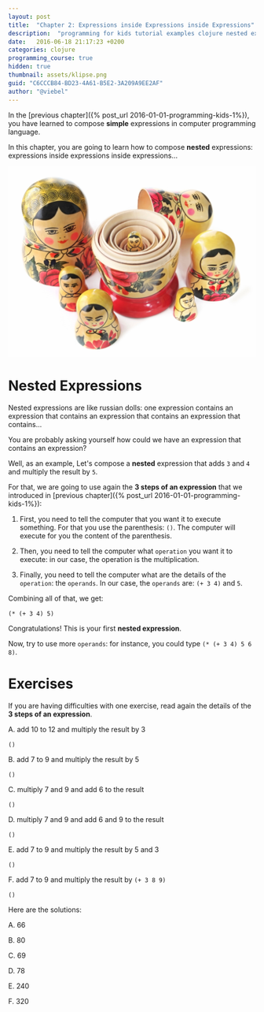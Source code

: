 ```yaml
---
layout: post
title:  "Chapter 2: Expressions inside Expressions inside Expressions"
description:  "programming for kids tutorial examples clojure nested expressions"
date:   2016-06-18 21:17:23 +0200
categories: clojure
programming_course: true
hidden: true
thumbnail: assets/klipse.png
guid: "C6CCCB84-BD23-4A61-B5E2-3A209A9EE2AF"
author: "@viebel"
---
```


In the [previous chapter]({% post_url 2016-01-01-programming-kids-1%}), you have learned to compose **simple** expressions in computer programming language.

In this chapter, you are going to learn how to compose **nested** expressions: expressions inside expressions inside expressions...

![Russian Dolls](/assets/images/russian_dolls.jpg)

# Nested Expressions

Nested expressions are like russian dolls: one expression contains an expression that contains an expression that contains an expression that contains...

You are probably asking yourself how could we have an expression that contains an expression?

Well, as an example, Let's compose a **nested** expression that adds `3` and `4` and multiply the result by `5`.

For that, we are going to use again the **3 steps of an expression** that we introduced in [previous chapter]({% post_url 2016-01-01-programming-kids-1%}):

1. First, you need to tell the computer that you want it to execute something. For that you use the parenthesis: `()`. The computer will execute for you the content of the parenthesis.

2. Then, you need to tell the computer what `operation` you want it to execute: in our case, the operation is the multiplication.

3. Finally, you need to tell the computer what are the details of the `operation`: the `operands`. In our case, the `operands` are: `(+ 3 4)` and `5`.

Combining all of that, we get:

~~~klipse
(* (+ 3 4) 5)
~~~

Congratulations! This is your first **nested expression**.

Now, try to use more `operands`: for instance, you could type `(* (+ 3 4) 5 6 8)`.

# Exercises

If you are having difficulties with one exercise, read again the details of the **3 steps of an expression**.

A. add 10 to 12 and multiply the result by 3

~~~klipse
()
~~~

B. add 7 to 9 and multiply the result by 5

~~~klipse
()
~~~
C. multiply 7 and 9 and add 6 to the result

~~~klipse
()
~~~

D. multiply 7 and 9 and add 6 and 9 to the result

~~~klipse
()
~~~

E. add 7 to 9 and multiply the result by 5 and 3

~~~klipse
()
~~~

F. add 7 to 9 and multiply the result by `(+ 3 8 9)`

~~~klipse
()
~~~


Here are the solutions:

A. 66

B. 80

C. 69

D. 78

E. 240

F. 320



